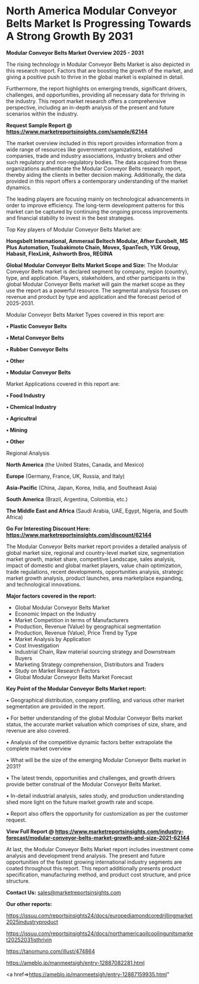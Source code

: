  # North America Modular Conveyor Belts Market Is Progressing Towards A Strong Growth By 2031

<Strong> Modular Conveyor Belts Market Overview 2025 - 2031</strong>

The rising technology in Modular Conveyor Belts Market is also depicted in this research report. Factors that are boosting the growth of the market, and giving a positive push to thrive in the global market is explained in detail.

Furthermore, the report highlights on emerging trends, significant drivers, challenges, and opportunities, providing all necessary data for thriving in the industry. This report market research offers a comprehensive perspective, including an in-depth analysis of the present and future scenarios within the industry.

<strong>Request Sample Report @ <a href=https://www.marketreportsinsights.com/sample/62144>https://www.marketreportsinsights.com/sample/62144</a></strong>

The market overview included in this report provides information from a wide range of resources like government organizations, established companies, trade and industry associations, industry brokers and other such regulatory and non-regulatory bodies. The data acquired from these organizations authenticate the Modular Conveyor Belts research report, thereby aiding the clients in better decision making. Additionally, the data provided in this report offers a contemporary understanding of the market dynamics.

The leading players are focusing mainly on technological advancements in order to improve efficiency. The long-term development patterns for this market can be captured by continuing the ongoing process improvements and financial stability to invest in the best strategies.

Top Key players of Modular Conveyor Belts Market are:

<strong>Hongsbelt International, Ammeraal Beltech Modular, Afher Eurobelt, MS Plus Automation, Tsubakimoto Chain, Movex, SpanTech, YUK Group, Habasit, FlexLink, Ashworth Bros, REGINA</strong>

<strong><b>Global Modular Conveyor Belts Market Scope and Size:</b></strong>
The Modular Conveyor Belts market is declared segment by company, region (country), type, and application. Players, stakeholders, and other participants in the global Modular Conveyor Belts market will gain the market scope as they use the report as a powerful resource. The segmental analysis focuses on revenue and product by type and application and the forecast period of 2025-2031.

Modular Conveyor Belts Market Types covered in this report are:

<strong>• Plastic Conveyor Belts

• Metal Conveyor Belts

• Rubber Conveyor Belts

• Other

• Modular Conveyor Belts</strong>

Market Applications covered in this report are:

<strong>• Food Industry

• Chemical Industry

• Agricultral

• Mining

• Other</strong> 

Regional Analysis

<strong>North America</strong> (the United States, Canada, and Mexico)

<strong>Europe</strong> (Germany, France, UK, Russia, and Italy)

<strong>Asia-Pacific</strong> (China, Japan, Korea, India, and Southeast Asia)

<strong>South America</strong> (Brazil, Argentina, Colombia, etc.)

<strong>The Middle East and Africa</strong> (Saudi Arabia, UAE, Egypt, Nigeria, and South Africa)

<strong>Go For Interesting Discount Here: <a href=https://www.marketreportsinsights.com/discount/62144>https://www.marketreportsinsights.com/discount/62144</a></strong>

The Modular Conveyor Belts market report provides a detailed analysis of global market size, regional and country-level market size, segmentation market growth, market share, competitive Landscape, sales analysis, impact of domestic and global market players, value chain optimization, trade regulations, recent developments, opportunities analysis, strategic market growth analysis, product launches, area marketplace expanding, and technological innovations.

<strong><b>Major factors covered in the report:</b></strong>
<ul>
  <li>Global Modular Conveyor Belts Market </li>
  <li>Economic Impact on the Industry</li>
  <li>Market Competition in terms of Manufacturers</li>
  <li>Production, Revenue (Value) by geographical segmentation</li>
  <li>Production, Revenue (Value), Price Trend by Type</li>
  <li>Market Analysis by Application</li>
  <li>Cost Investigation</li>
  <li>Industrial Chain, Raw material sourcing strategy and Downstream Buyers</li>
  <li>Marketing Strategy comprehension, Distributors and Traders</li>
  <li>Study on Market Research Factors</li>
  <li>Global Modular Conveyor Belts Market Forecast</li>
</ul>

<strong><b>Key Point of the Modular Conveyor Belts Market report:</b></strong>

• Geographical distribution, company profiling, and various other market segmentation are provided in the report.

• For better understanding of the global Modular Conveyor Belts market status, the accurate market valuation which comprises of size, share, and revenue are also covered.

• Analysis of the competitive dynamic factors better extrapolate the complete market overview

• What will be the size of the emerging Modular Conveyor Belts market in 2031?

• The latest trends, opportunities and challenges, and growth drivers provide better construal of the Modular Conveyor Belts Market.

• In-detail industrial analysis, sales study, and production understanding shed more light on the future market growth rate and scope.

• Report also offers the opportunity for customization as per the customer request.

<strong><b>View Full Report @ <a href=https://www.marketreportsinsights.com/industry-forecast/modular-conveyor-belts-market-growth-and-size-2021-62144>https://www.marketreportsinsights.com/industry-forecast/modular-conveyor-belts-market-growth-and-size-2021-62144</a></b></strong>


At last, the Modular Conveyor Belts Market report includes investment come analysis and development trend analysis. The present and future opportunities of the fastest growing international industry segments are coated throughout this report. This report additionally presents product specification, manufacturing method, and product cost structure, and price structure.

<strong>Contact Us:</strong>
sales@marketreportsinsights.com

<strong>Our other reports:</strong>

<a href=https://issuu.com/reportsinsights24/docs/europediamondcoredrillingmarket2025industryproduct>https://issuu.com/reportsinsights24/docs/europediamondcoredrillingmarket2025industryproduct</a>

<a href=https://issuu.com/reportsinsights24/docs/northamericaoilcoolingunitsmarket20252031isthrivin>https://issuu.com/reportsinsights24/docs/northamericaoilcoolingunitsmarket20252031isthrivin</a>

<a href=https://tanomuno.com/illust/474864>https://tanomuno.com/illust/474864</a>

<a href=https://ameblo.jp/manmeetsigh/entry-12887082281.html>https://ameblo.jp/manmeetsigh/entry-12887082281.html</a>

<a href=>https://ameblo.jp/manmeetsigh/entry-12887159935.html</a>"
